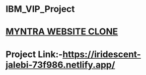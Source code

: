 # IBM_VIP_Project

 # [MYNTRA WEBSITE CLONE](https://iridescent-jalebi-73f986.netlify.app/)

 # Project Link:-https://iridescent-jalebi-73f986.netlify.app/
